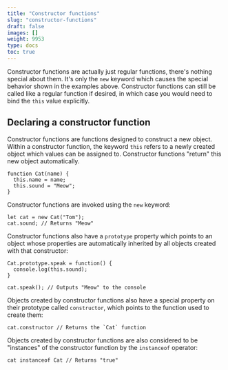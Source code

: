```yaml
---
title: "Constructor functions"
slug: "constructor-functions"
draft: false
images: []
weight: 9953
type: docs
toc: true
---
```


Constructor functions are actually just regular functions, there's nothing special about them. It's only the `new` keyword which causes the special behavior shown in the examples above. Constructor functions can still be called like a regular function if desired, in which case you would need to bind the `this` value explicitly.

## Declaring a constructor function
Constructor functions are functions designed to construct a new object. Within a constructor function, the keyword `this` refers to a newly created object which values can be assigned to. Constructor functions "return" this new object automatically.

    function Cat(name) {
      this.name = name;
      this.sound = "Meow";
    }

Constructor functions are invoked using the `new` keyword:

    let cat = new Cat("Tom");
    cat.sound; // Returns "Meow"

Constructor functions also have a `prototype` property which points to an object whose properties are automatically inherited by all objects created with that constructor:

    Cat.prototype.speak = function() {
      console.log(this.sound);
    }
    
    cat.speak(); // Outputs "Meow" to the console

Objects created by constructor functions also have a special property on their prototype called `constructor`, which points to the function used to create them:

    cat.constructor // Returns the `Cat` function

Objects created by constructor functions are also considered to be "instances" of the constructor function by the `instanceof` operator:

    cat instanceof Cat // Returns "true"

